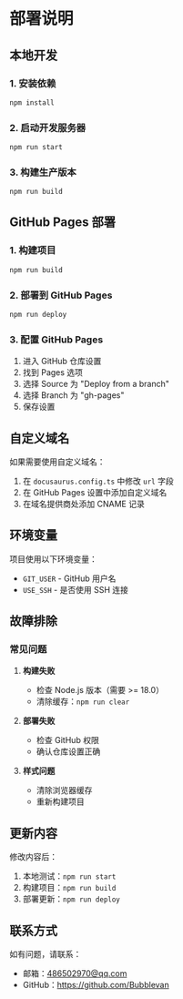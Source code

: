 # 部署说明

## 本地开发

### 1. 安装依赖
```bash
npm install
```

### 2. 启动开发服务器
```bash
npm run start
```

### 3. 构建生产版本
```bash
npm run build
```

## GitHub Pages 部署

### 1. 构建项目
```bash
npm run build
```

### 2. 部署到 GitHub Pages
```bash
npm run deploy
```

### 3. 配置 GitHub Pages
1. 进入 GitHub 仓库设置
2. 找到 Pages 选项
3. 选择 Source 为 "Deploy from a branch"
4. 选择 Branch 为 "gh-pages"
5. 保存设置

## 自定义域名

如果需要使用自定义域名：

1. 在 `docusaurus.config.ts` 中修改 `url` 字段
2. 在 GitHub Pages 设置中添加自定义域名
3. 在域名提供商处添加 CNAME 记录

## 环境变量

项目使用以下环境变量：
- `GIT_USER` - GitHub 用户名
- `USE_SSH` - 是否使用 SSH 连接

## 故障排除

### 常见问题

1. **构建失败**
   - 检查 Node.js 版本（需要 >= 18.0）
   - 清除缓存：`npm run clear`

2. **部署失败**
   - 检查 GitHub 权限
   - 确认仓库设置正确

3. **样式问题**
   - 清除浏览器缓存
   - 重新构建项目

## 更新内容

修改内容后：
1. 本地测试：`npm run start`
2. 构建项目：`npm run build`
3. 部署更新：`npm run deploy`

## 联系方式

如有问题，请联系：
- 邮箱：486502970@qq.com
- GitHub：https://github.com/Bubblevan 